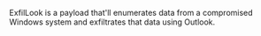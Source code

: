 ExfilLook is a payload that'll enumerates data from a compromised Windows system and exfiltrates that data using Outlook.
